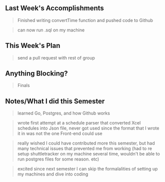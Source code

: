 ## Last Week's Accomplishments

>  Finished writing convertTime function and pushed code to Github

>  can now run .sql on my machine
## This Week's Plan
>  send a pull request with rest of group

## Anything Blocking?

>  Finals

## Notes/What I did this Semester
> learned Go, Postgres, and how Github works

> wrote first attempt at a schedule parser that converted Xcel schedules into Json file, never got used since the format that I wrote it in was not the one Front-end could use

> really wished I could have contributed more this semester, but had many technical issues that prevented me from working (had to re setup shuttletracker on my machine several time, wouldn't be able to run postgres files for some reason. etc)

> excited since next semester I can skip the formalalities of setting up my machines and dive into coding
